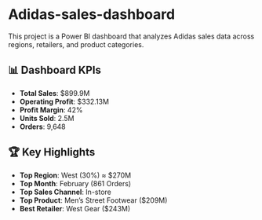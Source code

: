 # Adidas-sales-dashboard
This project is a Power BI dashboard that analyzes Adidas sales data across regions, retailers, and product categories.

## 📊 Dashboard KPIs
- **Total Sales**: $899.9M
- **Operating Profit**: $332.13M
- **Profit Margin**: 42%
- **Units Sold**: 2.5M
- **Orders**: 9,648

## 🏆 Key Highlights
- **Top Region**: West (30%) ≈ $270M
- **Top Month**: February (861 Orders)
- **Top Sales Channel**: In-store
- **Top Product**: Men’s Street Footwear ($209M)
- **Best Retailer**: West Gear ($243M)
